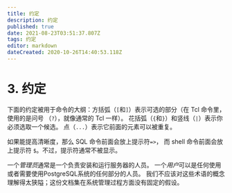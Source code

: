 ```yaml
---
title: 约定
description: 约定
published: true
date: 2021-08-23T03:51:37.807Z
tags: 约定
editor: markdown
dateCreated: 2020-10-26T14:40:53.118Z
---
```


# 3. 约定

下面的约定被用于命令的大纲：方括弧（`[`和`]`）表示可选的部分（在 Tcl 命令里，使用的是问号 （`?`），就像通常的 Tcl 一样）。 花括弧（`{`和`}`）和竖线（`|`）表示你必须选取一个候选。 点（`...`）表示它前面的元素可以被重复。

如果能提高清晰度，那么 SQL 命令前面会放上提示符`=>`， 而 shell 命令前面会放上提示符 `$`。不过，提示符通常不被显示。

一个*管理员*通常是一个负责安装和运行服务器的人员。 一个*用户*可以是任何使用或者需要使用PostgreSQL系统的任何部分的人员。 我们不应该对这些术语的概念理解得太狭隘；这份文档集在系统管理过程方面没有固定的假设。
